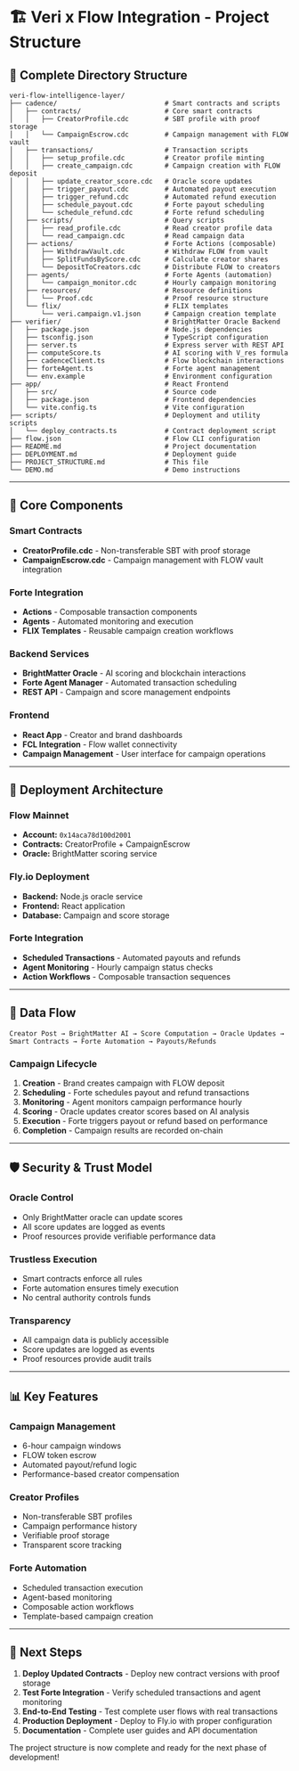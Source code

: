 # 🏗️ Veri x Flow Integration - Project Structure

## 📁 **Complete Directory Structure**

```
veri-flow-intelligence-layer/
├── cadence/                           # Smart contracts and scripts
│   ├── contracts/                     # Core smart contracts
│   │   ├── CreatorProfile.cdc         # SBT profile with proof storage
│   │   └── CampaignEscrow.cdc         # Campaign management with FLOW vault
│   ├── transactions/                  # Transaction scripts
│   │   ├── setup_profile.cdc          # Creator profile minting
│   │   ├── create_campaign.cdc        # Campaign creation with FLOW deposit
│   │   ├── update_creator_score.cdc   # Oracle score updates
│   │   ├── trigger_payout.cdc         # Automated payout execution
│   │   ├── trigger_refund.cdc         # Automated refund execution
│   │   ├── schedule_payout.cdc        # Forte payout scheduling
│   │   └── schedule_refund.cdc        # Forte refund scheduling
│   ├── scripts/                       # Query scripts
│   │   ├── read_profile.cdc           # Read creator profile data
│   │   └── read_campaign.cdc          # Read campaign data
│   ├── actions/                       # Forte Actions (composable)
│   │   ├── WithdrawVault.cdc          # Withdraw FLOW from vault
│   │   ├── SplitFundsByScore.cdc      # Calculate creator shares
│   │   └── DepositToCreators.cdc      # Distribute FLOW to creators
│   ├── agents/                        # Forte Agents (automation)
│   │   └── campaign_monitor.cdc       # Hourly campaign monitoring
│   ├── resources/                     # Resource definitions
│   │   └── Proof.cdc                  # Proof resource structure
│   └── flix/                          # FLIX templates
│       └── veri.campaign.v1.json      # Campaign creation template
├── verifier/                          # BrightMatter Oracle Backend
│   ├── package.json                   # Node.js dependencies
│   ├── tsconfig.json                  # TypeScript configuration
│   ├── server.ts                      # Express server with REST API
│   ├── computeScore.ts                # AI scoring with V_res formula
│   ├── cadenceClient.ts               # Flow blockchain interactions
│   ├── forteAgent.ts                  # Forte agent management
│   └── env.example                    # Environment configuration
├── app/                               # React Frontend
│   ├── src/                           # Source code
│   ├── package.json                   # Frontend dependencies
│   └── vite.config.ts                 # Vite configuration
├── scripts/                           # Deployment and utility scripts
│   └── deploy_contracts.ts            # Contract deployment script
├── flow.json                          # Flow CLI configuration
├── README.md                          # Project documentation
├── DEPLOYMENT.md                      # Deployment guide
├── PROJECT_STRUCTURE.md               # This file
└── DEMO.md                            # Demo instructions
```

---

## 🔧 **Core Components**

### **Smart Contracts**
- **CreatorProfile.cdc** - Non-transferable SBT with proof storage
- **CampaignEscrow.cdc** - Campaign management with FLOW vault integration

### **Forte Integration**
- **Actions** - Composable transaction components
- **Agents** - Automated monitoring and execution
- **FLIX Templates** - Reusable campaign creation workflows

### **Backend Services**
- **BrightMatter Oracle** - AI scoring and blockchain interactions
- **Forte Agent Manager** - Automated transaction scheduling
- **REST API** - Campaign and score management endpoints

### **Frontend**
- **React App** - Creator and brand dashboards
- **FCL Integration** - Flow wallet connectivity
- **Campaign Management** - User interface for campaign operations

---

## 🚀 **Deployment Architecture**

### **Flow Mainnet**
- **Account:** `0x14aca78d100d2001`
- **Contracts:** CreatorProfile + CampaignEscrow
- **Oracle:** BrightMatter scoring service

### **Fly.io Deployment**
- **Backend:** Node.js oracle service
- **Frontend:** React application
- **Database:** Campaign and score storage

### **Forte Integration**
- **Scheduled Transactions** - Automated payouts and refunds
- **Agent Monitoring** - Hourly campaign status checks
- **Action Workflows** - Composable transaction sequences

---

## 🔄 **Data Flow**

```
Creator Post → BrightMatter AI → Score Computation → Oracle Updates → Smart Contracts → Forte Automation → Payouts/Refunds
```

### **Campaign Lifecycle**
1. **Creation** - Brand creates campaign with FLOW deposit
2. **Scheduling** - Forte schedules payout and refund transactions
3. **Monitoring** - Agent monitors campaign performance hourly
4. **Scoring** - Oracle updates creator scores based on AI analysis
5. **Execution** - Forte triggers payout or refund based on performance
6. **Completion** - Campaign results are recorded on-chain

---

## 🛡️ **Security & Trust Model**

### **Oracle Control**
- Only BrightMatter oracle can update scores
- All score updates are logged as events
- Proof resources provide verifiable performance data

### **Trustless Execution**
- Smart contracts enforce all rules
- Forte automation ensures timely execution
- No central authority controls funds

### **Transparency**
- All campaign data is publicly accessible
- Score updates are logged as events
- Proof resources provide audit trails

---

## 📊 **Key Features**

### **Campaign Management**
- 6-hour campaign windows
- FLOW token escrow
- Automated payout/refund logic
- Performance-based creator compensation

### **Creator Profiles**
- Non-transferable SBT profiles
- Campaign performance history
- Verifiable proof storage
- Transparent score tracking

### **Forte Automation**
- Scheduled transaction execution
- Agent-based monitoring
- Composable action workflows
- Template-based campaign creation

---

## 🎯 **Next Steps**

1. **Deploy Updated Contracts** - Deploy new contract versions with proof storage
2. **Test Forte Integration** - Verify scheduled transactions and agent monitoring
3. **End-to-End Testing** - Test complete user flows with real transactions
4. **Production Deployment** - Deploy to Fly.io with proper configuration
5. **Documentation** - Complete user guides and API documentation

The project structure is now complete and ready for the next phase of development!

